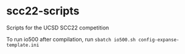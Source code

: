 # scc22-scripts

Scripts for the UCSD SCC22 competition

To run io500 after compilation, run `sbatch io500.sh config-expanse-template.ini`
